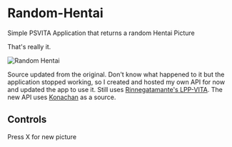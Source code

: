 # Random-Hentai
Simple PSVITA Application that returns a random Hentai Picture


That's really it. 

![Random Hentai](https://img.rookmine.com/200107100127.png)

Source updated from the original. Don't know what happened to it but the application stopped working, so I created and hosted my own API for now and updated the app to use it. Still uses [Rinnegatamante's LPP-VITA](https://github.com/Rinnegatamante/lpp-vita). The new API uses [Konachan](http://konachan.com) as a source.

## Controls
Press X for new picture
